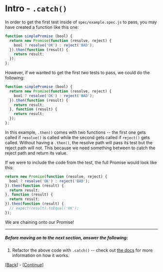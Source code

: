 # Intro - `.catch()`

In order to get the first test inside of `spec/example.spec.js` to pass, you may have created a function like this one:

```javascript
function simplePromise (bool) {
  return new Promise(function (resolve, reject) {
    bool ? resolve('OK') : reject('BAD');
  }).then(function (result) {
    return result;
  });
};
```

However, if we wanted to get the first _two_ tests to pass, we could do the following:

```javascript
function simplePromise (bool) {
  return new Promise(function (resolve, reject) {
    bool ? resolve('OK') : reject('BAD');
  }).then(function (result) {
    return result;
  }, function (result) {
    return result;
  });
};
```

In this example, `.then()` comes with two functions -- the first one gets called if `resolve()` is called while the second gets called if `reject()` gets called. Without having a `.then()`, the resolve path will pass its test but the reject path will not. This because we need something between to catch the reject path and return its value.

If we were to include the code from the test, the full Promise would look like this:

```javascript
return new Promise(function (resolve, reject) {
  bool ? resolve('OK') : reject('BAD');
}).then(function (result) {
  return result;
}, function (result) {
  return result;
}).then(function (result) {
  // expect(result).toEqual('OK');
});
```

We are chaining onto our Promise!

* * *

##### Before moving on to the next section, answer the following:

1. Refactor the above code with `.catch()` -- check out [the docs](https://developer.mozilla.org/en-US/docs/Web/JavaScript/Reference/Global_Objects/Promise/catch) for more information on how it works.

[[Back](step-1.md)] - [[Continue](step-3.md)]